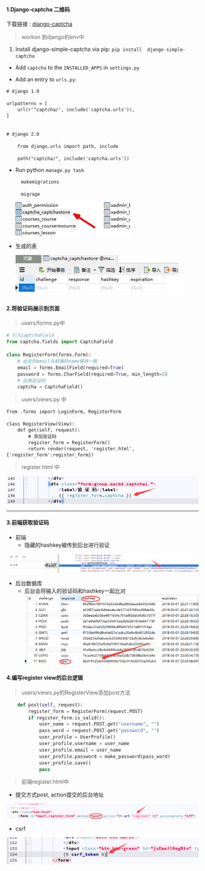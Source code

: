 #### 1.Django-captcha 二维码

下载链接 : [django-captcha](http://django-simple-captcha.readthedocs.io/en/latest/usage.html#installation)

> workon 到django的env中

1. Install django-simple-captcha via pip: `pip install  django-simple-captcha`

* Add `captcha` to the `INSTALLED_APPS` in  `settings.py`

* Add an entry to  `urls.py`:

```
# django 1.9

urlpatterns = [
    url(r'^captcha/', include('captcha.urls')),
]


# django 2.0

    from django.urls import path, include

    path("captcha/", include('captcha.urls'))
```

* Run python `manage.py task`

  ```
    makemigrations

    migrage
  ```

  ![](/assets/captcha.jpg)
  
- 生成的表

  ![](/assets/capt.png)
  

#### 2.将验证码展示到页面

> users/forms.py中

```python
# 引入captchaField
from captcha.fields import CaptchaField

class RegisterForm(forms.Form):
    # 此处的email与前端的name保持一致
    email = forms.EmailField(required=True)
    password = forms.CharField(required=True, min_length=5)
    # 应用验证码
    captcha = CaptchaField()
```

> users/views.py 中

```
from .forms import LoginForm, RegisterForm

class RegisterView(View):
    def get(self, request):
        # 添加验证码
        register_form = RegisterForm()
        return render(request, 'register.html', {'register_form':register_form})
```
> register.html 中

![](/assets/a1.png)

---
#### 3.前端获取验证码
- 前端
    - 隐藏的hashkey被传到后台进行验证
    
![](/assets/cap1.png) 
    
- 后台数据库
    - 后台会将输入的验证码和hashkey一起比对
![](/assets/33.png)

#### 4.编写register view的后台逻辑
> users/views.py的RegisterView添加post方法

```py
    def post(self, request):
        register_form = RegisterForm(request.POST)
        if register_form.is_valid():
            user_name = request.POST.get("username", "")
            pass_word = request.POST.get("password", "")
            user_profile = UserProfile()
            user_profile.username = user_name
            user_profile.email = user_name
            user_profile.password = make_password(pass_word)
            user_profile.save()
            pass
```
> 前端register.html中

- 提交方式post, action提交的后台地址

![](/assets/post.png)

- csrf

![](/assets/csrf.png)

